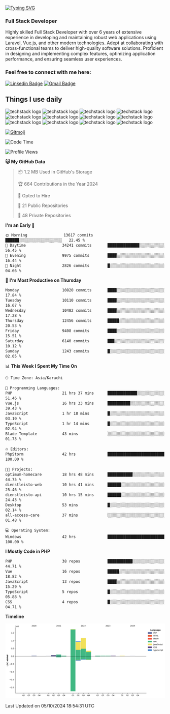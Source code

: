[![Typing SVG](https://readme-typing-svg.demolab.com?font=Permanent+Marker&size=31&pause=1000&color=00A11F&center=true&random=false&width=435&lines=Hi+%F0%9F%91%8B%2C+I'm+Waheed+Sindhani)](https://git.io/typing-svg)
### Full Stack Developer
Highly skilled Full Stack Developer with over 6 years of extensive experience in developing and maintaining robust web applications using Laravel, Vue.js, and other modern technologies. Adept at collaborating with cross-functional teams to deliver high-quality software solutions. Proficient in designing and implementing complex features, optimizing application performance, and ensuring seamless user experiences. 

### Feel free to connect with me here:

[![Linkedin Badge](https://img.shields.io/badge/-waheedsindhani-blue?style=flat-square&logo=Linkedin&logoColor=white&link=https://www.linkedin.com/in/waheed-sindhani/)](https://www.linkedin.com/in/waheed-sindhani/)
[![Gmail Badge](https://img.shields.io/badge/-waheed.eliccs@gmail.com-c14438?style=flat-square&logo=Gmail&logoColor=white&link=mailto:waheed.eliccs@gmail.com)](mailto:waheed.eliccs@gmail.com)

## Things I use daily
![techstack logo](https://readme-components.vercel.app/api?component=logo&logo=react&text=false&animation=spin&fill=000000&svgfill=2d79c7)
![techstack logo](https://readme-components.vercel.app/api?component=logo&logo=vue.js&text=false&fill=000000&svgfill=4FC08D)
![techstack logo](https://readme-components.vercel.app/api?component=logo&logo=laravel&text=false&fill=000000&svgfill=FF2D20)
![techstack logo](https://readme-components.vercel.app/api?component=logo&logo=javascript&text=false&fill=000000&svgfill=F7DF1E)
![techstack logo](https://readme-components.vercel.app/api?component=logo&logo=mysql&text=false&fill=000000&svgfill=4479A1)
![techstack logo](https://readme-components.vercel.app/api?component=logo&logo=quasar&text=false&svgfill=050A14&fill=ffffaa&animation=spin)
![techstack logo](https://readme-components.vercel.app/api?component=logo&logo=typescript&text=false&fill=000000&svgfill=3178C6)
![techstack logo](https://readme-components.vercel.app/api?component=logo&logo=node.js&text=false&fill=000000&svgfill=5FA04E)
![techstack logo](https://readme-components.vercel.app/api?component=logo&logo=tailwindcss&text=false&fill=000000&svgfill=06B6D4)
![techstack logo](https://readme-components.vercel.app/api?component=logo&logo=docker&text=false&fill=000000&svgfill=2496ED)
![techstack logo](https://readme-components.vercel.app/api?component=logo&logo=linux&text=false&fill=000000&svgfill=FCC624)
![techstack logo](https://readme-components.vercel.app/api?component=logo&logo=amazonaws&text=false&fill=000000&svgfill=232F3E)



<!--
**Sindhani/sindhani** is a ✨ _special_ ✨ repository because its `README.md` (this file) appears on your GitHub profile.

Here are some ideas to get you started:

- 🔭 I’m currently working on ...
- 🌱 I’m currently learning ...
- 👯 I’m looking to collaborate on ...
- 🤔 I’m looking for help with ...
- 💬 Ask me about ...
- 📫 How to reach me: ...
- 😄 Pronouns: ...
- ⚡ Fun fact: ...
-->
<a href="https://gitmoji.dev">
  <img
    src="https://img.shields.io/badge/gitmoji-%20😜%20😍-FFDD67.svg?style=flat-square"
    alt="Gitmoji"
  />
</a>

<!--START_SECTION:waka-->
![Code Time](http://img.shields.io/badge/Code%20Time-580%20hrs%201%20min-blue)

![Profile Views](http://img.shields.io/badge/Profile%20Views-1-blue)

**🐱 My GitHub Data** 

> 📦 1.2 MB Used in GitHub's Storage 
 > 
> 🏆 664 Contributions in the Year 2024
 > 
> 💼 Opted to Hire
 > 
> 📜 21 Public Repositories 
 > 
> 🔑 48 Private Repositories 
 > 
**I'm an Early 🐤** 

```text
🌞 Morning                13617 commits       ██████░░░░░░░░░░░░░░░░░░░   22.45 % 
🌆 Daytime                34241 commits       ██████████████░░░░░░░░░░░   56.45 % 
🌃 Evening                9975 commits        ████░░░░░░░░░░░░░░░░░░░░░   16.44 % 
🌙 Night                  2826 commits        █░░░░░░░░░░░░░░░░░░░░░░░░   04.66 % 
```
📅 **I'm Most Productive on Thursday** 

```text
Monday                   10820 commits       ████░░░░░░░░░░░░░░░░░░░░░   17.84 % 
Tuesday                  10110 commits       ████░░░░░░░░░░░░░░░░░░░░░   16.67 % 
Wednesday                10482 commits       ████░░░░░░░░░░░░░░░░░░░░░   17.28 % 
Thursday                 12456 commits       █████░░░░░░░░░░░░░░░░░░░░   20.53 % 
Friday                   9408 commits        ████░░░░░░░░░░░░░░░░░░░░░   15.51 % 
Saturday                 6140 commits        ███░░░░░░░░░░░░░░░░░░░░░░   10.12 % 
Sunday                   1243 commits        █░░░░░░░░░░░░░░░░░░░░░░░░   02.05 % 
```


📊 **This Week I Spent My Time On** 

```text
🕑︎ Time Zone: Asia/Karachi

💬 Programming Languages: 
PHP                      21 hrs 37 mins      █████████████░░░░░░░░░░░░   51.46 % 
Vue.js                   16 hrs 33 mins      ██████████░░░░░░░░░░░░░░░   39.43 % 
JavaScript               1 hr 18 mins        █░░░░░░░░░░░░░░░░░░░░░░░░   03.10 % 
TypeScript               1 hr 14 mins        █░░░░░░░░░░░░░░░░░░░░░░░░   02.94 % 
Blade Template           43 mins             ░░░░░░░░░░░░░░░░░░░░░░░░░   01.73 % 

🔥 Editors: 
PhpStorm                 42 hrs              █████████████████████████   100.00 % 

🐱‍💻 Projects: 
optimum-homecare         18 hrs 48 mins      ███████████░░░░░░░░░░░░░░   44.75 % 
dienstleisto-web         10 hrs 41 mins      ██████░░░░░░░░░░░░░░░░░░░   25.46 % 
dienstleisto-api         10 hrs 15 mins      ██████░░░░░░░░░░░░░░░░░░░   24.43 % 
Desktop                  53 mins             █░░░░░░░░░░░░░░░░░░░░░░░░   02.14 % 
all-access-care          37 mins             ░░░░░░░░░░░░░░░░░░░░░░░░░   01.48 % 

💻 Operating System: 
Windows                  42 hrs              █████████████████████████   100.00 % 
```

**I Mostly Code in PHP** 

```text
PHP                      38 repos            ███████████░░░░░░░░░░░░░░   44.71 % 
Vue                      16 repos            █████░░░░░░░░░░░░░░░░░░░░   18.82 % 
JavaScript               13 repos            ████░░░░░░░░░░░░░░░░░░░░░   15.29 % 
TypeScript               5 repos             █░░░░░░░░░░░░░░░░░░░░░░░░   05.88 % 
CSS                      4 repos             █░░░░░░░░░░░░░░░░░░░░░░░░   04.71 % 
```



**Timeline**

![Lines of Code chart](https://raw.githubusercontent.com/Sindhani/Sindhani/main/assets/bar_graph.png)


 Last Updated on 05/10/2024 18:54:31 UTC
<!--END_SECTION:waka-->

